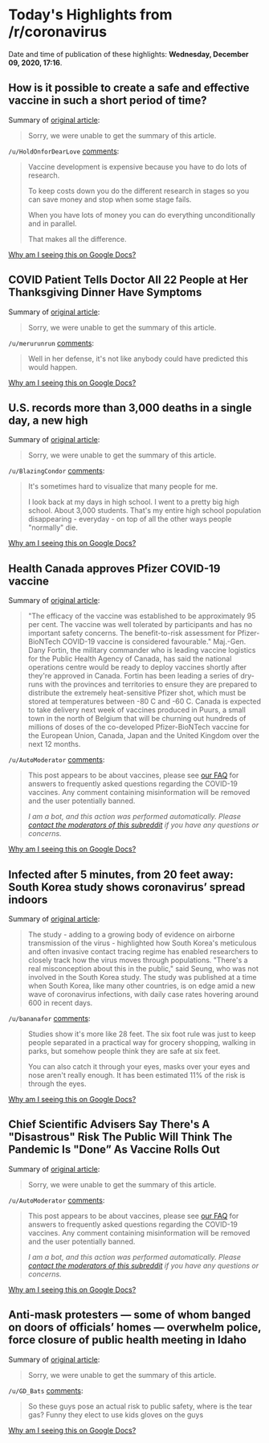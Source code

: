 # Today's Highlights from /r/coronavirus

Date and time of publication of these highlights: **Wednesday, December 09, 2020, 17:16**.

## How is it possible to create a safe and effective vaccine in such a short period of time?

Summary of [original article](https://www.reddit.com/r/Coronavirus/comments/k96ng0/how_is_it_possible_to_create_a_safe_and_effective/):

> Sorry, we were unable to get the summary of this article.

`/u/HoldOnforDearLove` [comments](https://www.reddit.com/r/Coronavirus/comments/k96ng0/how_is_it_possible_to_create_a_safe_and_effective/):

> Vaccine development is expensive because you have to do lots of research.
> 
> To keep costs down you do the different research in stages so you can save money and stop when some stage fails.
> 
> When you have lots of money you can do everything unconditionally and in parallel.
> 
> That makes all the difference.

[Why am I seeing this on Google Docs?](https://docs.google.com/document/d/1Dc6We63vOXIZsc0op-Bt4abqkYjXzOigalQqFxmvvbM/edit?usp=sharing)

## COVID Patient Tells Doctor All 22 People at Her Thanksgiving Dinner Have Symptoms

Summary of [original article](https://www.msn.com/en-us/health/medical/covid-patient-tells-doctor-all-22-people-at-her-thanksgiving-dinner-have-symptoms/ar-BB1bLDQf?ocid=uxbndlbing):

> Sorry, we were unable to get the summary of this article.

`/u/merurunrun` [comments](https://www.reddit.com/r/Coronavirus/comments/k9qywc/covid_patient_tells_doctor_all_22_people_at_her/):

> Well in her defense, it's not like anybody could have predicted this would happen.

[Why am I seeing this on Google Docs?](https://docs.google.com/document/d/1Dc6We63vOXIZsc0op-Bt4abqkYjXzOigalQqFxmvvbM/edit?usp=sharing)

## U.S. records more than 3,000 deaths in a single day, a new high

Summary of [original article](https://www.washingtonpost.com/nation/2020/12/09/coronavirus-covid-live-updates-us/):

> Sorry, we were unable to get the summary of this article.

`/u/BlazingCondor` [comments](https://www.reddit.com/r/Coronavirus/comments/ka426t/us_records_more_than_3000_deaths_in_a_single_day/):

> It's sometimes hard to visualize that many people for me.
> 
> I look back at my days in high school.  I went to a pretty big high school.  About 3,000 students.  That's my entire high school population disappearing - everyday - on top of all the other ways people "normally" die.

[Why am I seeing this on Google Docs?](https://docs.google.com/document/d/1Dc6We63vOXIZsc0op-Bt4abqkYjXzOigalQqFxmvvbM/edit?usp=sharing)

## Health Canada approves Pfizer COVID-19 vaccine

Summary of [original article](https://www.cbc.ca/news/politics/vaccine-rollout-plan-phac-1.5833912):

> "The efficacy of the vaccine was established to be approximately 95 per cent. The vaccine was well tolerated by participants and has no important safety concerns. The benefit-to-risk assessment for Pfizer-BioNTech COVID-19 vaccine is considered favourable." Maj.-Gen. Dany Fortin, the military commander who is leading vaccine logistics for the Public Health Agency of Canada, has said the national operations centre would be ready to deploy vaccines shortly after they're approved in Canada. Fortin has been leading a series of dry-runs with the provinces and territories to ensure they are prepared to distribute the extremely heat-sensitive Pfizer shot, which must be stored at temperatures between -80 C and -60 C. Canada is expected to take delivery next week of vaccines produced in Puurs, a small town in the north of Belgium that will be churning out hundreds of millions of doses of the co-developed Pfizer-BioNTech vaccine for the European Union, Canada, Japan and the United Kingdom over the next 12 months.

`/u/AutoModerator` [comments](https://www.reddit.com/r/Coronavirus/comments/k9ueo4/health_canada_approves_pfizer_covid19_vaccine/):

> This post appears to be about vaccines, please see [our FAQ](https://www.reddit.com/r/Coronavirus/wiki/faq#wiki_where_can_i_find_information_about_the_mechanism_and_progress_of_vaccines.3F) for answers to frequently asked questions regarding the COVID-19 vaccines. Any comment containing misinformation will be removed and the user potentially banned.
> 
> 
> *I am a bot, and this action was performed automatically. Please [contact the moderators of this subreddit](/message/compose/?to=/r/Coronavirus) if you have any questions or concerns.*

[Why am I seeing this on Google Docs?](https://docs.google.com/document/d/1Dc6We63vOXIZsc0op-Bt4abqkYjXzOigalQqFxmvvbM/edit?usp=sharing)

## Infected after 5 minutes, from 20 feet away: South Korea study shows coronavirus’ spread indoors

Summary of [original article](https://www.latimes.com/world-nation/story/2020-12-09/five-minutes-from-20-feet-away-south-korean-study-shows-perils-of-indoor-dining-for-covid-19):

> The study - adding to a growing body of evidence on airborne transmission of the virus - highlighted how South Korea's meticulous and often invasive contact tracing regime has enabled researchers to closely track how the virus moves through populations. "There's a real misconception about this in the public," said Seung, who was not involved in the South Korea study. The study was published at a time when South Korea, like many other countries, is on edge amid a new wave of coronavirus infections, with daily case rates hovering around 600 in recent days.

`/u/bananafor` [comments](https://www.reddit.com/r/Coronavirus/comments/ka1s04/infected_after_5_minutes_from_20_feet_away_south/):

> Studies show it's more like 28 feet. The six foot rule was just to keep people separated in a practical way for grocery shopping, walking in parks, but somehow people think they are safe at six feet.
> 
> You can also catch it through your eyes, masks over your eyes and nose aren't really enough. It has been estimated 11% of the risk is through the eyes.

[Why am I seeing this on Google Docs?](https://docs.google.com/document/d/1Dc6We63vOXIZsc0op-Bt4abqkYjXzOigalQqFxmvvbM/edit?usp=sharing)

## Chief Scientific Advisers Say There's A "Disastrous" Risk The Public Will Think The Pandemic Is "Done” As Vaccine Rolls Out

Summary of [original article](https://www.politicshome.com/news/article/covid-vaccine-rollout-creates-a-risk-the-public-think-the-pandemic-is-all-over-chief-scientific-adviser-warns):

> Sorry, we were unable to get the summary of this article.

`/u/AutoModerator` [comments](https://www.reddit.com/r/Coronavirus/comments/k9ropb/chief_scientific_advisers_say_theres_a_disastrous/):

> This post appears to be about vaccines, please see [our FAQ](https://www.reddit.com/r/Coronavirus/wiki/faq#wiki_where_can_i_find_information_about_the_mechanism_and_progress_of_vaccines.3F) for answers to frequently asked questions regarding the COVID-19 vaccines. Any comment containing misinformation will be removed and the user potentially banned.
> 
> 
> *I am a bot, and this action was performed automatically. Please [contact the moderators of this subreddit](/message/compose/?to=/r/Coronavirus) if you have any questions or concerns.*

[Why am I seeing this on Google Docs?](https://docs.google.com/document/d/1Dc6We63vOXIZsc0op-Bt4abqkYjXzOigalQqFxmvvbM/edit?usp=sharing)

## Anti-mask protesters — some of whom banged on doors of officials’ homes — overwhelm police, force closure of public health meeting in Idaho

Summary of [original article](https://www.chicagotribune.com/coronavirus/ct-nw-idaho-anti-mask-protests-20201209-pp26v6m7frdxngf62ouiakcvxm-story.html):

> Sorry, we were unable to get the summary of this article.

`/u/GD_Bats` [comments](https://www.reddit.com/r/Coronavirus/comments/k9w97t/antimask_protesters_some_of_whom_banged_on_doors/):

> So these guys pose an actual risk to public safety, where is the tear gas? Funny they elect to use kids gloves on the guys

[Why am I seeing this on Google Docs?](https://docs.google.com/document/d/1Dc6We63vOXIZsc0op-Bt4abqkYjXzOigalQqFxmvvbM/edit?usp=sharing)

